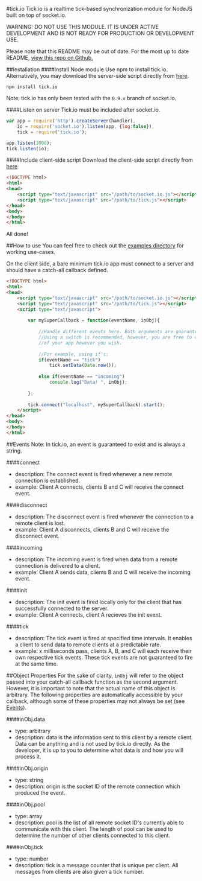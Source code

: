 #tick.io
Tick.io is a realtime tick-based synchronization module for NodeJS built on top of socket.io.

WARNING: DO NOT USE THIS MODULE. IT IS UNDER ACTIVE DEVELOPMENT AND IS NOT READY FOR PRODUCTION OR DEVELOPMENT USE.

Please note that this README may be out of date. For the most up to date README, [view this repo on Github.](https://github.com/mickmuzac/tick.io)

##Installation
####Install Node module
Use npm to install tick.io. Alternatively, you may download the server-side script directly from [here](https://github.com/mickmuzac/tick.io/tree/master/server/lib).
```
npm install tick.io
```
Note: tick.io has only been tested with the `0.9.x` branch of socket.io.

####Listen on server
Tick.io must be included after socket.io.
```js
var app = require('http').createServer(handler),
    io = require('socket.io').listen(app, {log:false}),
	tick = require('tick.io');

app.listen(3000);
tick.listen(io);
```

####Include client-side script
Download the client-side script directly from [here](https://github.com/mickmuzac/tick.io/tree/master/client).
```html
<!DOCTYPE html>
<html>
<head>
	<script type="text/javascript" src="/path/to/socket.io.js"></script>
	<script type="text/javascript" src="/path/to/tick.js"></script>
</head>
<body>
</body>
</html>
```

All done!

##How to use
You can feel free to check out the [examples directory](https://github.com/mickmuzac/tick.io/tree/master/examples) for
working use-cases. 

On the client side, a bare minimum tick.io app must connect to a server and should have a catch-all callback defined.

```html
<!DOCTYPE html>
<html>
<head>
	<script type="text/javascript" src="/path/to/socket.io.js"></script>
	<script type="text/javascript" src="/path/to/tick.js"></script>
	<script type="text/javascript">
		
		var mySuperCallback = function(eventName, inObj){
		
			//Handle different events here. Both arguments are guaranteed to exist.
			//Using a switch is recommended, however, you are free to control the flow
			//of your app however you wish.
			
			//For example, using if's:
			if(eventName == "tick")
				tick.setData(Date.now());
				
			else if(eventName == "incoming")
				console.log("Data! ", inObj);
			
		};
		
		tick.connect("localhost", mySuperCallback).start();
	</script>
</head>
<body>
</body>
</html>
```

##Events
Note: In tick.io, an event is guaranteed to exist and is always a string.


####connect
* description: The connect event is fired whenever a new remote connection is established. 
* example: Client A connects, clients B and C will receive the connect event.

####disconnect
* description: The disconnect event is fired whenever the connection to a remote client is lost.
* example: Client A disconnects, clients B and C will receive the disconnect event.

####incoming
* description: The incoming event is fired when data from a remote connection is delivered to a client.
* example: Client A sends data, clients B and C will receive the incoming event.

####init				
* description: The init event is fired locally only for the client that has successfully connected to the server. 
* example: Client A connects, client A recieves the init event.

####tick
* description: The tick event is fired at specified time intervals. It enables a client to send data to remote clients at a predictable
rate.
* example: x milliseconds pass, clients A, B, and C will each receive their own respective tick events. These tick events 
are not guaranteed to fire at the same time.

##Object Properties
For the sake of clarity, `inObj` will refer to the object passed into your catch-all callback function as the second
argument. However, it is important to note that the actual name of this object is arbitrary. The following properties
are automatically accessible by your callback, although some of these properties may not always be set (see [Events](#events)).

####inObj.data
* type: arbitrary
* description: data is the information sent to this client by a remote client. Data can be anything and is
not used by tick.io directly. As the developer, it is up to you to determine what data is and how you will process it.

####inObj.origin

* type: string
* description: origin is the socket ID of the remote connection which produced the event.


####inObj.pool

* type: array
* description: pool is the list of all remote socket ID's currently able to communicate with this client. 
The length of pool can be used to determine the number of other clients connected to this client.

####inObj.tick

* type: number
* description: tick is a message counter that is unique per client. All messages from clients are also given
a tick number.

